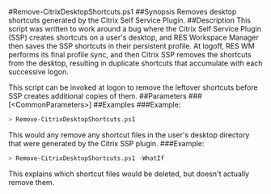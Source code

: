 #Remove-CitrixDesktopShortcuts.ps1
##Synopsis
Removes desktop shortcuts generated by the Citrix Self Service Plugin.
##Description
This script was written to work around a bug where the Citrix Self Service Plugin (SSP) creates shortcuts on a user's desktop, and RES
Workspace Manager then saves the SSP shortcuts in their persistent profile. At logoff, RES WM performs its final profile sync, and then Citrix SSP removes the shortcuts from the desktop, resulting in duplicate shortcuts that accumulate with each successive logon.

This script can be invoked at logon to remove the leftover shortcuts before SSP creates additional copies of them.
##Parameters
###[&lt;CommonParameters&gt;]
##Examples
###Example:
```PowerShell
> Remove-CitrixDesktopShortcuts.ps1
```
This would any remove any shortcut files in the user's desktop directory that were generated by the Citrix SSP plugin.
###Example:
```PowerShell
> Remove-CitrixDesktopShortcuts.ps1 -WhatIf
```
This explains which shortcut files would be deleted, but doesn't actually remove them.
